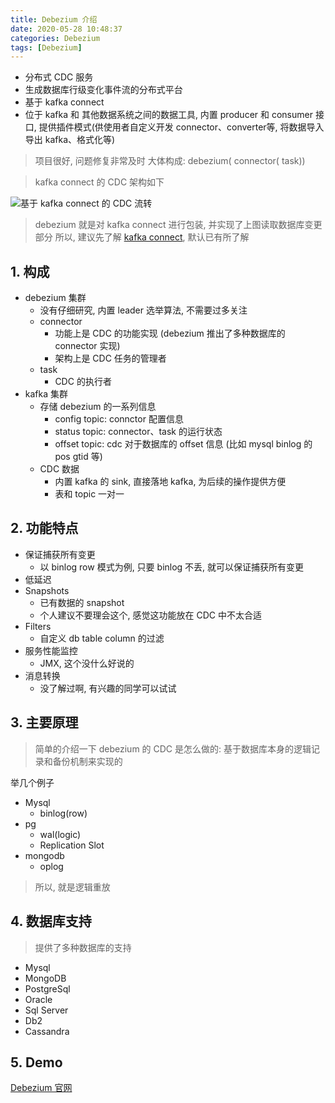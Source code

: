 ```yaml
---
title: Debezium 介绍
date: 2020-05-28 10:48:37
categories: Debezium
tags: [Debezium]
---
```


* 分布式 CDC 服务
* 生成数据库行级变化事件流的分布式平台
* 基于 kafka connect
* 位于 kafka 和 其他数据系统之间的数据工具, 内置 producer 和 consumer 接口, 提供插件模式(供使用者自定义开发 connector、converter等, 将数据导入导出 kafka、格式化等)

> 项目很好, 问题修复非常及时
> 大体构成: debezium( connector( task))

<!-- more -->

> kafka connect 的 CDC 架构如下

![基于 kafka connect 的 CDC 流转](https://personal-1258258052.cos.ap-shanghai.myqcloud.com/debezium/debezium_arch.png)

> debezium 就是对 kafka connect 进行包装, 并实现了上图读取数据库变更部分
> 所以, 建议先了解 [kafka connect](https://docs.confluent.io/current/connect/index.html), 默认已有所了解

## 1. 构成

* debezium 集群
  * 没有仔细研究, 内置 leader 选举算法, 不需要过多关注
  * connector
    * 功能上是 CDC 的功能实现 (debezium 推出了多种数据库的 connector 实现)
    * 架构上是 CDC 任务的管理者
  * task
    * CDC 的执行者
* kafka 集群
  * 存储 debezium 的一系列信息
    * config topic: connctor 配置信息
    * status topic: connector、task 的运行状态
    * offset topic: cdc 对于数据库的 offset 信息 (比如 mysql binlog 的 pos gtid 等)
  * CDC 数据
    * 内置 kafka 的 sink, 直接落地 kafka, 为后续的操作提供方便
    * 表和 topic 一对一

## 2. 功能特点

* 保证捕获所有变更
  * 以 binlog row 模式为例, 只要 binlog 不丢, 就可以保证捕获所有变更
* 低延迟
* Snapshots
  * 已有数据的 snapshot
  * 个人建议不要理会这个, 感觉这功能放在 CDC 中不太合适
* Filters
  * 自定义 db table column 的过滤
* 服务性能监控
  * JMX, 这个没什么好说的
* 消息转换
  * 没了解过啊, 有兴趣的同学可以试试

## 3. 主要原理

> 简单的介绍一下 debezium 的 CDC 是怎么做的:
基于数据库本身的逻辑记录和备份机制来实现的

举几个例子

* Mysql
  * binlog(row)
* pg
  * wal(logic)
  * Replication Slot
* mongodb
  * oplog

> 所以, 就是逻辑重放

## 4. 数据库支持

> 提供了多种数据库的支持

* Mysql
* MongoDB
* PostgreSql
* Oracle
* Sql Server
* Db2
* Cassandra

## 5. Demo

[Debezium 官网](https://debezium.io/documentation/reference/1.1/tutorial.html)

